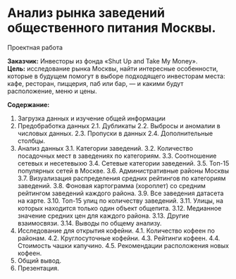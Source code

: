 # Анализ рынка заведений общественного питания Москвы.
Проектная работа

**Заказчик:** Инвесторы из фонда «Shut Up and Take My Money».  
**Цель:** исследование рынка Москвы, найти интересные особенности, которые в будущем помогут в выборе подходящего инвесторам места: кафе, ресторан, пиццерия, паб или бар, — и какими будут расположение, меню и цены.

<b> Содержание:</b>
1. Загрузка данных и изучение общей информации
2. Предобработка данных
    2.1. Дубликаты
    2.2. Выбросы и аномалии в числовых данных.
    2.3. Пропуски в данных
    2.4. Дополнительные столбцы.
3. Анализ данных
    3.1. Категории заведений.
    3.2. Количество посадочных мест в заведениях по категориям.
    3.3. Соотношение сетевых и несетевыхю
    3.4. Сетевые категории заведений.
    3.5. Топ-15 популярных сетей в Москве.
    3.6. Административные районы Москвы
    3.7. Визуализация распределения средних рейтингов по категориям заведений.
    3.8. Фоновая картограмма (хороплет) со средним рейтингом заведений каждого района. 
    3.9. Все заведения датасета на карте.
    3.10. Топ-15 улиц по количеству заведений.
    3.11. Улицы, на которых находится только один объект общепита.
    3.12. Медианное значение средних цен для каждого района.
    3.13. Другие взаимосвязи.
    3.14. Выводы по общему анализу.
4. Исследование для открытия кофейни.
    4.1. Количество кофеен по районам.
    4.2. Круглосуточные кофейни.
    4.3. Рейтинги кофеен.
    4.4. Стоимость чашки капучино.
    4.5. Рекомендации расположения новых кофеен.
5. Общий вывод.
6. Презентация.
